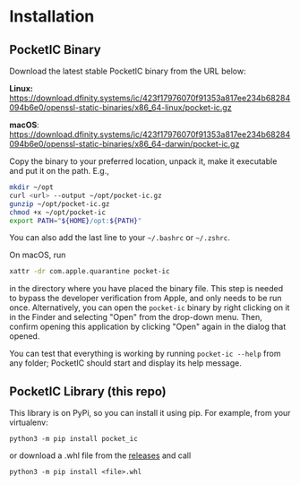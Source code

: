 # Installation

## PocketIC Binary

Download the latest stable PocketIC binary from the URL below:

**Linux:**   
https://download.dfinity.systems/ic/423f17976070f91353a817ee234b68284094b6e0/openssl-static-binaries/x86_64-linux/pocket-ic.gz

**macOS**:  
https://download.dfinity.systems/ic/423f17976070f91353a817ee234b68284094b6e0/openssl-static-binaries/x86_64-darwin/pocket-ic.gz

Copy the binary to your preferred location, unpack it, make it executable and put it on the path. E.g.,

```bash
mkdir ~/opt
curl <url> --output ~/opt/pocket-ic.gz
gunzip ~/opt/pocket-ic.gz
chmod +x ~/opt/pocket-ic
export PATH="${HOME}/opt:${PATH}"
```

You can also add the last line to your `~/.bashrc` or `~/.zshrc`.

On macOS, run 

```bash
xattr -dr com.apple.quarantine pocket-ic
```

in the directory where you have placed the binary file.
This step is needed to bypass the developer verification from Apple, and only needs to be run once.
Alternatively, you can open the `pocket-ic` binary by right clicking on it in the Finder and selecting "Open" from the drop-down menu.
Then, confirm opening this application by clicking "Open" again in the dialog that opened.

You can test that everything is working by running `pocket-ic --help` from any folder;
PocketIC should start and display its help message.

## PocketIC Library (this repo)

This library is on PyPi, so you can install it using pip. For example, from your virtualenv:

```python3 -m pip install pocket_ic```

or download a .whl file from the [releases](https://github.com/dfinity/pocketic-py/releases) and call

```python3 -m pip install <file>.whl```

